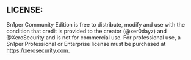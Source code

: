 ## LICENSE:
Sn1per Community Edition is free to distribute, modify and use with the condition that credit is provided to the creator (@xer0dayz) and @XeroSecurity and is not for commercial use. For professional use, a Sn1per Professional or Enterprise license must be purchased at https://xerosecurity.com.